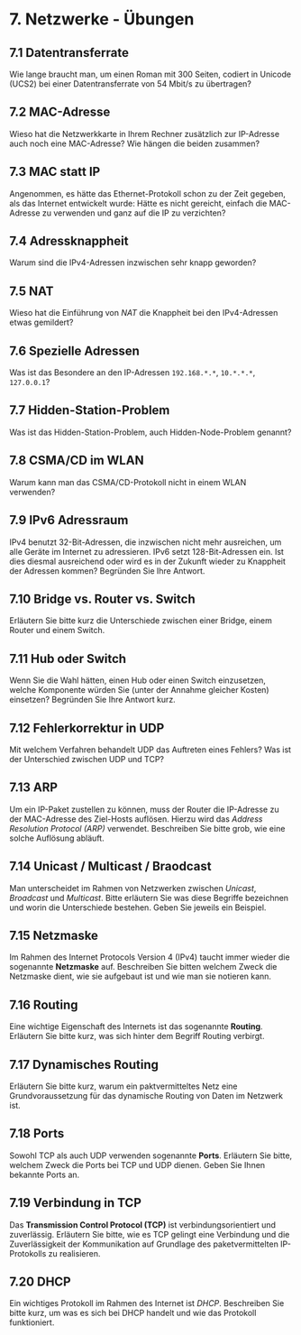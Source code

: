 # 7. Netzwerke - Übungen

## 7.1 Datentransferrate
Wie lange braucht man, um einen Roman mit 300 Seiten, codiert in Unicode (UCS2) bei einer Datentransferrate von 54 Mbit/s zu übertragen?


## 7.2 MAC-Adresse
Wieso hat die Netzwerkkarte in Ihrem Rechner zusätzlich zur IP-Adresse auch noch eine MAC-Adresse? Wie hängen die beiden zusammen? 


## 7.3 MAC statt IP
Angenommen, es hätte das Ethernet-Protokoll schon zu der Zeit gegeben, als das Internet entwickelt wurde: Hätte es nicht gereicht, einfach die MAC-Adresse zu verwenden und ganz auf die IP zu verzichten?


## 7.4 Adressknappheit
Warum sind die IPv4-Adressen inzwischen sehr knapp geworden?


## 7.5 NAT
Wieso hat die Einführung von *NAT* die Knappheit bei den IPv4-Adressen etwas gemildert?


## 7.6 Spezielle Adressen
Was ist das Besondere an den IP-Adressen `192.168.*.*`, `10.*.*.*`, `127.0.0.1`?


## 7.7 Hidden-Station-Problem
Was ist das Hidden-Station-Problem, auch Hidden-Node-Problem genannt?


## 7.8 CSMA/CD im WLAN
Warum kann man das CSMA/CD-Protokoll nicht in einem WLAN verwenden?


## 7.9 IPv6 Adressraum
IPv4 benutzt 32-Bit-Adressen, die inzwischen nicht mehr ausreichen, um alle Geräte im Internet zu adressieren. IPv6 setzt 128-Bit-Adressen ein. Ist dies diesmal ausreichend oder wird es in der Zukunft wieder zu Knappheit der Adressen kommen? Begründen Sie Ihre Antwort.


## 7.10 Bridge vs. Router vs. Switch
Erläutern Sie bitte kurz die Unterschiede zwischen einer Bridge, einem Router und einem Switch.


## 7.11 Hub oder Switch
Wenn Sie die Wahl hätten, einen Hub oder einen Switch einzusetzen, welche Komponente würden Sie (unter der Annahme gleicher Kosten) einsetzen? Begründen Sie Ihre Antwort kurz.


## 7.12 Fehlerkorrektur in UDP
Mit welchem Verfahren behandelt UDP das Auftreten eines Fehlers? Was ist der Unterschied zwischen UDP und TCP?


## 7.13 ARP
Um ein IP-Paket zustellen zu können, muss der Router die IP-Adresse zu der MAC-Adresse des Ziel-Hosts auflösen. Hierzu wird das *Address Resolution Protocol (ARP)* verwendet. Beschreiben Sie bitte grob, wie eine solche Auflösung abläuft.


## 7.14 Unicast / Multicast / Braodcast
Man unterscheidet im Rahmen von Netzwerken zwischen *Unicast*, *Broadcast* und *Multicast*. Bitte erläutern Sie was diese Begriffe bezeichnen und worin die Unterschiede bestehen. Geben Sie jeweils ein Beispiel.


## 7.15 Netzmaske
Im Rahmen des Internet Protocols Version 4 (IPv4) taucht immer wieder die sogenannte __Netzmaske__ auf. Beschreiben Sie bitten welchem Zweck die Netzmaske dient, wie sie aufgebaut ist und wie man sie notieren kann.


## 7.16 Routing
Eine wichtige Eigenschaft des Internets ist das sogenannte __Routing__. Erläutern Sie bitte kurz, was sich hinter dem Begriff Routing verbirgt.


## 7.17 Dynamisches Routing
Erläutern Sie bitte kurz, warum ein paktvermitteltes Netz eine Grundvoraussetzung für das dynamische Routing von Daten im Netzwerk ist.


## 7.18 Ports
Sowohl TCP als auch UDP verwenden sogenannte __Ports__. Erläutern Sie bitte, welchem Zweck die Ports bei TCP und UDP dienen. Geben Sie Ihnen bekannte Ports an.


## 7.19 Verbindung in TCP
Das __Transmission Control Protocol (TCP)__ ist verbindungsorientiert und zuverlässig. Erläutern Sie bitte, wie es TCP gelingt eine Verbindung und die Zuverlässigkeit der Kommunikation auf Grundlage des paketvermittelten IP-Protokolls zu realisieren.


## 7.20 DHCP
Ein wichtiges Protokoll im Rahmen des Internet ist *DHCP*. Beschreiben Sie bitte kurz, um was es sich bei DHCP handelt und wie das Protokoll funktioniert.


